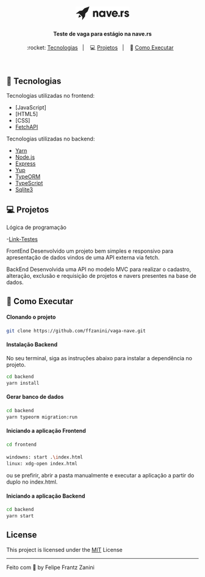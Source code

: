 <h1 align="center">
    <img alt="nave" src="frontend/src/images/logo-black.png"/>
</h1>

<h4 align="center">
  Teste de vaga para estágio na nave.rs
</h4>

<p align="center">
  :rocket: <a href="#rocket-tecnologias">Tecnologias</a>&nbsp;&nbsp;&nbsp;|&nbsp;&nbsp;&nbsp;
  💻 <a href="#-projeto">Projetos</a>&nbsp;&nbsp;&nbsp;|&nbsp;&nbsp;&nbsp;
  🔖 <a href="#-como-executar">Como Executar</a>&nbsp;&nbsp;&nbsp;
</p>

<br>

## :rocket: Tecnologias

Tecnologias utilizadas no frontend:
- [JavaScript]
- [HTML5]
- [CSS]
- [FetchAPI](https://developer.mozilla.org/en-US/docs/Web/API/Fetch_API/Using_Fetch)

Tecnologias utilizadas no backend:
- [Yarn](https://yarnpkg.com/)
- [Node.js](https://nodejs.org/en/)
- [Express](https://expressjs.com/pt-br/)
- [Yup](https://github.com/jquense/yup/blob/master/yarn.lock)
- [TypeORM](https://typeorm.io/)
- [TypeScript](https://www.typescriptlang.org/)
- [Sqlite3](https://www.sqlite.org/index.html)


## 💻 Projetos

Lógica de programação

-[Link-Testes](https://codesandbox.io/s/teste-estagio-template-felipe-zanini-9isjy)

FrontEnd
Desenvolvido um projeto bem simples e responsivo para apresentação de dados vindos de uma API externa via fetch.

BackEnd
Desenvolvida uma API no modelo MVC para realizar o cadastro, alteração, exclusão e requisição de projetos e navers presentes na base de dados.

## 🔖 Como Executar

#### Clonando o projeto
```sh
git clone https://github.com/ffzanini/vaga-nave.git
```
#### Instalação Backend
No seu terminal, siga as instruções abaixo para instalar a dependência no projeto.
```sh
cd backend
yarn install
```
#### Gerar banco de dados
```sh
cd backend
yarn typeorm migration:run
```
#### Iniciando a aplicação Frontend
```sh
cd frontend

windowns: start .\index.html
linux: xdg-open index.html
```
ou se prefirir, abrir a pasta manualmente e executar a aplicação a partir do duplo no index.html.

#### Iniciando a aplicação Backend
```sh
cd backend
yarn start
```


## License
<p align="justify">
This project is licensed under the <a href="https://github.com/ffzanini/proffy-project/blob/master/LICENSE">MIT<a/> License
</p>
    
---

Feito com 💙 by Felipe Frantz Zanini